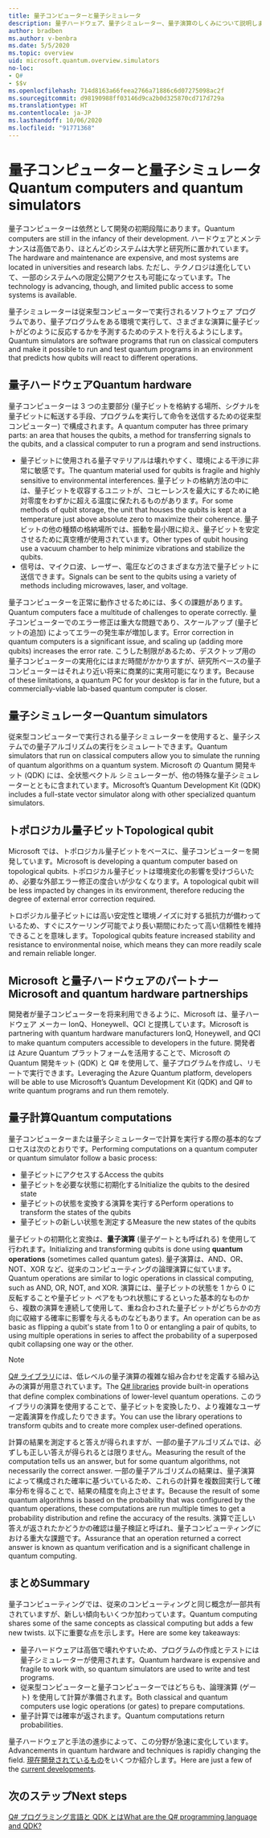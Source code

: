 ```yaml
---
title: 量子コンピューターと量子シミュレータ
description: 量子ハードウェア、量子シミュレーター、量子演算のしくみについて説明します。
author: bradben
ms.author: v-benbra
ms.date: 5/5/2020
ms.topic: overview
uid: microsoft.quantum.overview.simulators
no-loc:
- Q#
- $$v
ms.openlocfilehash: 714d8163a66feea2766a71886c6d07275098ac2f
ms.sourcegitcommit: d98190988ff03146d9ca2b0d325870cd717d729a
ms.translationtype: HT
ms.contentlocale: ja-JP
ms.lasthandoff: 10/06/2020
ms.locfileid: "91771368"
---
```

# <a name="quantum-computers-and-quantum-simulators"></a><span data-ttu-id="3eaea-103">量子コンピューターと量子シミュレータ</span><span class="sxs-lookup"><span data-stu-id="3eaea-103">Quantum computers and quantum simulators</span></span>

<span data-ttu-id="3eaea-104">量子コンピューターは依然として開発の初期段階にあります。</span><span class="sxs-lookup"><span data-stu-id="3eaea-104">Quantum computers are still in the infancy of their development.</span></span> <span data-ttu-id="3eaea-105">ハードウェアとメンテナンスは高価であり、ほとんどのシステムは大学と研究所に置かれています。</span><span class="sxs-lookup"><span data-stu-id="3eaea-105">The hardware and maintenance are expensive, and most systems are located in universities and research labs.</span></span> <span data-ttu-id="3eaea-106">ただし、テクノロジは進化していて、一部のシステムへの限定公開アクセスも可能になっています。</span><span class="sxs-lookup"><span data-stu-id="3eaea-106">The technology is advancing, though, and limited public access to some systems is available.</span></span>

<span data-ttu-id="3eaea-107">量子シミュレーターは従来型コンピューターで実行されるソフトウェア プログラムであり、量子プログラムをある環境で実行して、さまざまな演算に量子ビットがどのように反応するかを予測するためのテストを行えるようにします。</span><span class="sxs-lookup"><span data-stu-id="3eaea-107">Quantum simulators are software programs that run on classical computers and make it possible to run and test quantum programs in an environment that predicts how qubits will react to different operations.</span></span>

## <a name="quantum-hardware"></a><span data-ttu-id="3eaea-108">量子ハードウェア</span><span class="sxs-lookup"><span data-stu-id="3eaea-108">Quantum hardware</span></span>

<span data-ttu-id="3eaea-109">量子コンピューターは 3 つの主要部分 (量子ビットを格納する場所、シグナルを量子ビットに転送する手段、プログラムを実行して命令を送信するための従来型コンピューター) で構成されます。</span><span class="sxs-lookup"><span data-stu-id="3eaea-109">A quantum computer has three primary parts: an area that houses the qubits, a method for transferring signals to the qubits, and a classical computer to run a program and send instructions.</span></span>

- <span data-ttu-id="3eaea-110">量子ビットに使用される量子マテリアルは壊れやすく、環境による干渉に非常に敏感です。</span><span class="sxs-lookup"><span data-stu-id="3eaea-110">The quantum material used for qubits is fragile and highly sensitive to environmental interferences.</span></span> <span data-ttu-id="3eaea-111">量子ビットの格納方法の中には、量子ビットを収容するユニットが、コヒーレンスを最大にするために絶対零度をわずかに超える温度に保たれるものがあります。</span><span class="sxs-lookup"><span data-stu-id="3eaea-111">For some methods of qubit storage, the unit that houses the qubits is kept at a temperature just above absolute zero to maximize their coherence.</span></span> <span data-ttu-id="3eaea-112">量子ビットの他の種類の格納場所では、振動を最小限に抑え、量子ビットを安定させるために真空槽が使用されています。</span><span class="sxs-lookup"><span data-stu-id="3eaea-112">Other types of qubit housing use a vacuum chamber to help minimize vibrations and stabilize the qubits.</span></span>  
- <span data-ttu-id="3eaea-113">信号は、マイクロ波、レーザー、電圧などのさまざまな方法で量子ビットに送信できます。</span><span class="sxs-lookup"><span data-stu-id="3eaea-113">Signals can be sent to the qubits using a variety of methods including microwaves, laser, and voltage.</span></span>

<span data-ttu-id="3eaea-114">量子コンピューターを正常に動作させるためには、多くの課題があります。</span><span class="sxs-lookup"><span data-stu-id="3eaea-114">Quantum computers face a multitude of challenges to operate correctly.</span></span> <span data-ttu-id="3eaea-115">量子コンピューターでのエラー修正は重大な問題であり、スケールアップ (量子ビットの追加) によってエラーの発生率が増加します。</span><span class="sxs-lookup"><span data-stu-id="3eaea-115">Error correction in quantum computers is a significant issue, and scaling up (adding more qubits) increases the error rate.</span></span> <span data-ttu-id="3eaea-116">こうした制限があるため、デスクトップ用の量子コンピューターの実用化にはまだ時間がかかりますが、研究所ベースの量子コンピューターはそれより近い将来に商業的に実用可能になります。</span><span class="sxs-lookup"><span data-stu-id="3eaea-116">Because of these limitations, a quantum PC for your desktop is far in the future, but a commercially-viable lab-based quantum computer is closer.</span></span>

## <a name="quantum-simulators"></a><span data-ttu-id="3eaea-117">量子シミュレーター</span><span class="sxs-lookup"><span data-stu-id="3eaea-117">Quantum simulators</span></span>

<span data-ttu-id="3eaea-118">従来型コンピューターで実行される量子シミュレーターを使用すると、量子システムでの量子アルゴリズムの実行をシミュレートできます。</span><span class="sxs-lookup"><span data-stu-id="3eaea-118">Quantum simulators that run on classical computers allow you to simulate the running of quantum algorithms on a quantum system.</span></span>  <span data-ttu-id="3eaea-119">Microsoft の Quantum 開発キット (QDK) には、全状態ベクトル シミュレーターが、他の特殊な量子シミュレーターとともに含まれています。</span><span class="sxs-lookup"><span data-stu-id="3eaea-119">Microsoft’s Quantum Development Kit (QDK) includes a full-state vector simulator along with other specialized quantum simulators.</span></span>

## <a name="topological-qubit"></a><span data-ttu-id="3eaea-120">トポロジカル量子ビット</span><span class="sxs-lookup"><span data-stu-id="3eaea-120">Topological qubit</span></span>

<span data-ttu-id="3eaea-121">Microsoft では、トポロジカル量子ビットをベースに、量子コンピューターを開発しています。</span><span class="sxs-lookup"><span data-stu-id="3eaea-121">Microsoft is developing a quantum computer based on topological qubits.</span></span> <span data-ttu-id="3eaea-122">トポロジカル量子ビットは環境変化の影響を受けづらいため、必要な外部エラー修正の度合いが少なくなります。</span><span class="sxs-lookup"><span data-stu-id="3eaea-122">A topological qubit will be less impacted by changes in its environment, therefore reducing the degree of external error correction required.</span></span>

<span data-ttu-id="3eaea-123">トロポジカル量子ビットには高い安定性と環境ノイズに対する抵抗力が備わっているため、すぐにスケーリング可能でより長い期間にわたって高い信頼性を維持できることを意味します。</span><span class="sxs-lookup"><span data-stu-id="3eaea-123">Topological qubits feature increased stability and resistance to environmental noise, which means they can more readily scale and remain reliable longer.</span></span>

## <a name="microsoft-and-quantum-hardware-partnerships"></a><span data-ttu-id="3eaea-124">Microsoft と量子ハードウェアのパートナー</span><span class="sxs-lookup"><span data-stu-id="3eaea-124">Microsoft and quantum hardware partnerships</span></span>

<span data-ttu-id="3eaea-125">開発者が量子コンピューターを将来利用できるように、Microsoft は、量子ハードウェア メーカー IonQ、Honeywell、QCI と提携しています。</span><span class="sxs-lookup"><span data-stu-id="3eaea-125">Microsoft is partnering with quantum hardware manufacturers IonQ, Honeywell, and QCI to make quantum computers accessible to developers in the future.</span></span> <span data-ttu-id="3eaea-126">開発者は Azure Quantum プラットフォームを活用することで、Microsoft の Quantum 開発キット (QDK) と Q# を使用して、量子プログラムを作成し、リモートで実行できます。</span><span class="sxs-lookup"><span data-stu-id="3eaea-126">Leveraging the Azure Quantum platform, developers will be able to use Microsoft’s Quantum Development Kit (QDK) and Q# to write quantum programs and run them remotely.</span></span>

## <a name="quantum-computations"></a><span data-ttu-id="3eaea-127">量子計算</span><span class="sxs-lookup"><span data-stu-id="3eaea-127">Quantum computations</span></span>

<span data-ttu-id="3eaea-128">量子コンピューターまたは量子シミュレーターで計算を実行する際の基本的なプロセスは次のとおりです。</span><span class="sxs-lookup"><span data-stu-id="3eaea-128">Performing computations on a quantum computer or quantum simulator follow a basic process:</span></span>

- <span data-ttu-id="3eaea-129">量子ビットにアクセスする</span><span class="sxs-lookup"><span data-stu-id="3eaea-129">Access the qubits</span></span>
- <span data-ttu-id="3eaea-130">量子ビットを必要な状態に初期化する</span><span class="sxs-lookup"><span data-stu-id="3eaea-130">Initialize the qubits to the desired state</span></span>
- <span data-ttu-id="3eaea-131">量子ビットの状態を変換する演算を実行する</span><span class="sxs-lookup"><span data-stu-id="3eaea-131">Perform operations to transform the states of the qubits</span></span>
- <span data-ttu-id="3eaea-132">量子ビットの新しい状態を測定する</span><span class="sxs-lookup"><span data-stu-id="3eaea-132">Measure the new states of the qubits</span></span>

<span data-ttu-id="3eaea-133">量子ビットの初期化と変換は、**量子演算** (量子ゲートとも呼ばれる) を使用して行われます。</span><span class="sxs-lookup"><span data-stu-id="3eaea-133">Initializing and transforming qubits is done using **quantum operations** (sometimes called quantum gates).</span></span> <span data-ttu-id="3eaea-134">量子演算は、AND、OR、NOT、XOR など、従来のコンピューティングの論理演算に似ています。</span><span class="sxs-lookup"><span data-stu-id="3eaea-134">Quantum operations are similar to logic operations in classical computing, such as AND, OR, NOT, and XOR.</span></span> <span data-ttu-id="3eaea-135">演算には、量子ビットの状態を 1 から 0 に反転することや量子ビット ペアをもつれ状態にするといった基本的なものから、複数の演算を連続して使用して、重ね合わされた量子ビットがどちらかの方向に収縮する確率に影響を与えるものなどもあります。</span><span class="sxs-lookup"><span data-stu-id="3eaea-135">An operation can be as basic as flipping a qubit's state from 1 to 0 or entangling a pair of qubits, to using multiple operations in series to affect the probability of a superposed qubit collapsing one way or the other.</span></span>

> [!NOTE] 
> <span data-ttu-id="3eaea-136">[Q# ライブラリ](xref:microsoft.quantum.libraries)には、低レベルの量子演算の複雑な組み合わせを定義する組み込みの演算が用意されています。</span><span class="sxs-lookup"><span data-stu-id="3eaea-136">The [Q# libraries](xref:microsoft.quantum.libraries) provide built-in operations that define complex combinations of lower-level quantum operations.</span></span> <span data-ttu-id="3eaea-137">このライブラリの演算を使用することで、量子ビットを変換したり、より複雑なユーザー定義演算を作成したりできます。</span><span class="sxs-lookup"><span data-stu-id="3eaea-137">You can use the library operations to transform qubits and to create more complex user-defined operations.</span></span>  

<span data-ttu-id="3eaea-138">計算の結果を測定すると答えが得られますが、一部の量子アルゴリズムでは、必ずしも正しい答えが得られるとは限りません。</span><span class="sxs-lookup"><span data-stu-id="3eaea-138">Measuring the result of the computation tells us an answer, but for some quantum algorithms, not necessarily the correct answer.</span></span> <span data-ttu-id="3eaea-139">一部の量子アルゴリズムの結果は、量子演算によって構成された確率に基づいているため、これらの計算を複数回実行して確率分布を得ることで、結果の精度を向上させます。</span><span class="sxs-lookup"><span data-stu-id="3eaea-139">Because the result of some quantum algorithms is based on the probability that was configured by the quantum operations, these computations are run multiple times to get a probability distribution and refine the accuracy of the results.</span></span>  <span data-ttu-id="3eaea-140">演算で正しい答えが返されたかどうかの確認は量子検証と呼ばれ、量子コンピューティングにおける重大な課題です。</span><span class="sxs-lookup"><span data-stu-id="3eaea-140">Assurance that an operation returned a correct answer is known as quantum verification and is a significant challenge in quantum computing.</span></span>

## <a name="summary"></a><span data-ttu-id="3eaea-141">まとめ</span><span class="sxs-lookup"><span data-stu-id="3eaea-141">Summary</span></span>

<span data-ttu-id="3eaea-142">量子コンピューティングでは、従来のコンピューティングと同じ概念が一部共有されていますが、新しい傾向もいくつか加わっています。</span><span class="sxs-lookup"><span data-stu-id="3eaea-142">Quantum computing shares some of the same concepts as classical computing but adds a few new twists.</span></span> <span data-ttu-id="3eaea-143">以下に重要な点を示します。</span><span class="sxs-lookup"><span data-stu-id="3eaea-143">Here are some key takeaways:</span></span>

- <span data-ttu-id="3eaea-144">量子ハードウェアは高価で壊れやすいため、プログラムの作成とテストには量子シミュレーターが使用されます。</span><span class="sxs-lookup"><span data-stu-id="3eaea-144">Quantum hardware is expensive and fragile to work with, so quantum simulators are used to write and test programs.</span></span>
- <span data-ttu-id="3eaea-145">従来型コンピューターと量子コンピューターではどちらも、論理演算 (ゲート) を使用して計算が準備されます。</span><span class="sxs-lookup"><span data-stu-id="3eaea-145">Both classical and quantum computers use logic operations (or gates) to prepare computations.</span></span>
- <span data-ttu-id="3eaea-146">量子計算では確率が返されます。</span><span class="sxs-lookup"><span data-stu-id="3eaea-146">Quantum computations return probabilities.</span></span>

<span data-ttu-id="3eaea-147">量子ハードウェアと手法の進歩によって、この分野が急速に変化しています。</span><span class="sxs-lookup"><span data-stu-id="3eaea-147">Advancements in quantum hardware and techniques is rapidly changing the field.</span></span> <span data-ttu-id="3eaea-148">[現在開発されているもの](https://phys.org/search/?search=quantum+computer&s=0)をいくつか紹介します。</span><span class="sxs-lookup"><span data-stu-id="3eaea-148">Here are just a few of the [current developments](https://phys.org/search/?search=quantum+computer&s=0).</span></span>

## <a name="next-steps"></a><span data-ttu-id="3eaea-149">次のステップ</span><span class="sxs-lookup"><span data-stu-id="3eaea-149">Next steps</span></span>

[<span data-ttu-id="3eaea-150">Q# プログラミング言語と QDK とは</span><span class="sxs-lookup"><span data-stu-id="3eaea-150">What are the Q# programming language and QDK?</span></span>](xref:microsoft.quantum.overview.q-sharp)
